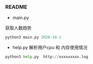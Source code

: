 ### README

* main.py

获取人数趋势

```python
python3 main.py 2020-10-1
```

* help.py
解析用户cpu 和 内存使用情况
```python
python3 help.py  http://xxxxxxxxx.log
```

